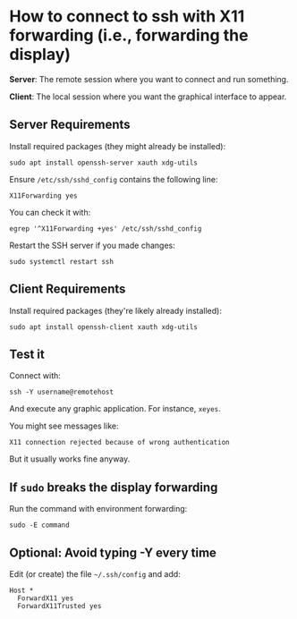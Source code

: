 # How to connect to ssh with X11 forwarding (i.e., forwarding the display)

**Server**: The remote session where you want to connect and run something.

**Client**: The local session where you want the graphical interface to appear.

## Server Requirements

Install required packages (they might already be installed):

    sudo apt install openssh-server xauth xdg-utils

Ensure `/etc/ssh/sshd_config` contains the following line:

    X11Forwarding yes

You can check it with:

    egrep '^X11Forwarding +yes' /etc/ssh/sshd_config
    
Restart the SSH server if you made changes:

    sudo systemctl restart ssh

## Client Requirements

Install required packages (they're likely already installed):

    sudo apt install openssh-client xauth xdg-utils

## Test it 

Connect with:

    ssh -Y username@remotehost 

And execute any graphic application. For instance, `xeyes`.

You might see messages like:

    X11 connection rejected because of wrong authentication

But it usually works fine anyway.

## If `sudo` breaks the display forwarding

Run the command with environment forwarding:

    sudo -E command 

## Optional: Avoid typing -Y every time

Edit (or create) the file `~/.ssh/config` and add:

    Host *
      ForwardX11 yes
      ForwardX11Trusted yes

